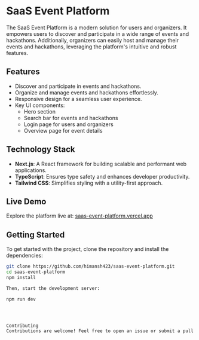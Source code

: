 # SaaS Event Platform

The SaaS Event Platform is a modern solution for users and organizers. It empowers users to discover and participate in a wide range of events and hackathons. Additionally, organizers can easily host and manage their events and hackathons, leveraging the platform's intuitive and robust features.

## Features

- Discover and participate in events and hackathons.
- Organize and manage events and hackathons effortlessly.
- Responsive design for a seamless user experience.
- Key UI components:
  - Hero section
  - Search bar for events and hackathons
  - Login page for users and organizers
  - Overview page for event details

## Technology Stack

- **Next.js**: A React framework for building scalable and performant web applications.
- **TypeScript**: Ensures type safety and enhances developer productivity.
- **Tailwind CSS**: Simplifies styling with a utility-first approach.

## Live Demo

Explore the platform live at: [saas-event-platform.vercel.app](https://saas-event-platform.vercel.app)

## Getting Started

To get started with the project, clone the repository and install the dependencies:

```bash
git clone https://github.com/himansh423/saas-event-platform.git
cd saas-event-platform
npm install

Then, start the development server:

npm run dev




Contributing
Contributions are welcome! Feel free to open an issue or submit a pull request for any improvements.
